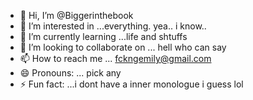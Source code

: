 - 👋 Hi, I’m @Biggerinthebook
- 👀 I’m interested in ...everything. yea.. i know.. 
- 🌱 I’m currently learning ...life and shtuffs
- 💞️ I’m looking to collaborate on ... hell who can say 
- 📫 How to reach me ... fckngemily@gmail.com
- 😄 Pronouns: ... pick any
- ⚡ Fun fact: ...i dont have a inner monologue i guess lol 

<!---
Biggerinthebook/Biggerinthebook is a ✨ special ✨ repository because its `README.md` (this file) appears on your GitHub profile.
You can click the Preview link to take a look at your changes.
--->
